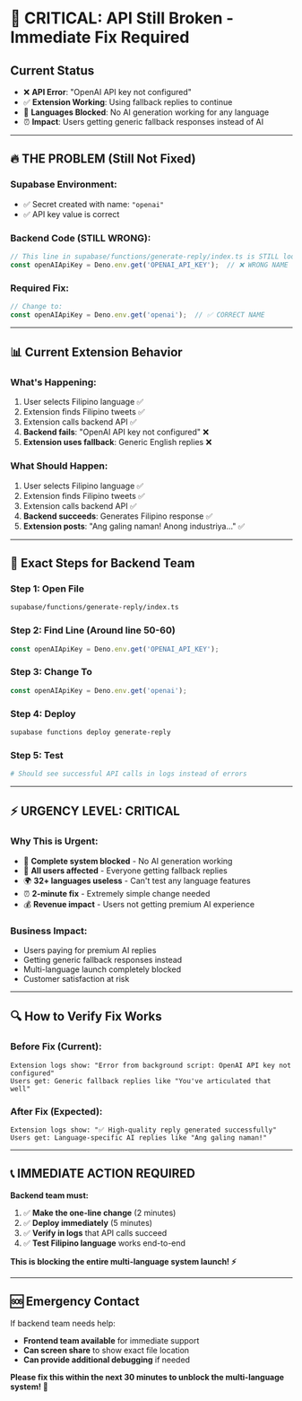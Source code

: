 # 🚨 CRITICAL: API Still Broken - Immediate Fix Required

## Current Status
- ❌ **API Error**: "OpenAI API key not configured" 
- ✅ **Extension Working**: Using fallback replies to continue
- 🚫 **Languages Blocked**: No AI generation working for any language
- ⏰ **Impact**: Users getting generic fallback responses instead of AI

---

## 🔥 **THE PROBLEM (Still Not Fixed)**

### **Supabase Environment:**
- ✅ Secret created with name: `"openai"`
- ✅ API key value is correct

### **Backend Code (STILL WRONG):**
```typescript
// This line in supabase/functions/generate-reply/index.ts is STILL looking for wrong name:
const openAIApiKey = Deno.env.get('OPENAI_API_KEY');  // ❌ WRONG NAME
```

### **Required Fix:**
```typescript
// Change to:
const openAIApiKey = Deno.env.get('openai');  // ✅ CORRECT NAME
```

---

## 📊 **Current Extension Behavior**

### **What's Happening:**
1. User selects Filipino language ✅
2. Extension finds Filipino tweets ✅
3. Extension calls backend API ✅
4. **Backend fails**: "OpenAI API key not configured" ❌
5. **Extension uses fallback**: Generic English replies ❌

### **What Should Happen:**
1. User selects Filipino language ✅
2. Extension finds Filipino tweets ✅  
3. Extension calls backend API ✅
4. **Backend succeeds**: Generates Filipino response ✅
5. **Extension posts**: "Ang galing naman! Anong industriya..." ✅

---

## 🎯 **Exact Steps for Backend Team**

### **Step 1: Open File**
```bash
supabase/functions/generate-reply/index.ts
```

### **Step 2: Find Line (Around line 50-60)**
```typescript
const openAIApiKey = Deno.env.get('OPENAI_API_KEY');
```

### **Step 3: Change To**
```typescript
const openAIApiKey = Deno.env.get('openai');
```

### **Step 4: Deploy**
```bash
supabase functions deploy generate-reply
```

### **Step 5: Test**
```bash
# Should see successful API calls in logs instead of errors
```

---

## ⚡ **URGENCY LEVEL: CRITICAL**

### **Why This is Urgent:**
- 🚫 **Complete system blocked** - No AI generation working
- 👥 **All users affected** - Everyone getting fallback replies
- 🌍 **32+ languages useless** - Can't test any language features
- ⏰ **2-minute fix** - Extremely simple change needed
- 💰 **Revenue impact** - Users not getting premium AI experience

### **Business Impact:**
- Users paying for premium AI replies
- Getting generic fallback responses instead
- Multi-language launch completely blocked
- Customer satisfaction at risk

---

## 🔍 **How to Verify Fix Works**

### **Before Fix (Current):**
```
Extension logs show: "Error from background script: OpenAI API key not configured"
Users get: Generic fallback replies like "You've articulated that well"
```

### **After Fix (Expected):**
```
Extension logs show: "✅ High-quality reply generated successfully"
Users get: Language-specific AI replies like "Ang galing naman!"
```

---

## 📞 **IMMEDIATE ACTION REQUIRED**

**Backend team must:**
1. ✅ **Make the one-line change** (2 minutes)
2. ✅ **Deploy immediately** (5 minutes)
3. ✅ **Verify in logs** that API calls succeed
4. ✅ **Test Filipino language** works end-to-end

**This is blocking the entire multi-language system launch! ⚡**

---

## 🆘 **Emergency Contact**

If backend team needs help:
- **Frontend team available** for immediate support
- **Can screen share** to show exact file location
- **Can provide additional debugging** if needed

**Please fix this within the next 30 minutes to unblock the multi-language system! 🚨**


